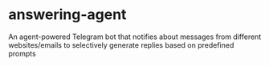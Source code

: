 # answering-agent
An agent-powered Telegram bot that notifies about messages from different websites/emails to selectively generate replies based on predefined prompts
